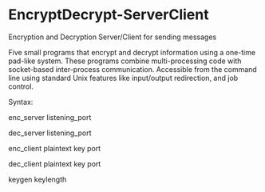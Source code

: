 # EncryptDecrypt-ServerClient
Encryption and Decryption Server/Client for sending messages


Five small programs that encrypt and decrypt information using a one-time pad-like system. These programs combine multi-processing code with socket-based inter-process communication. Accessible from the command line using standard Unix features like input/output redirection, and job control. 

Syntax: 

enc_server listening_port

dec_server listening_port

enc_client plaintext key port

dec_client plaintext key port

keygen keylength

